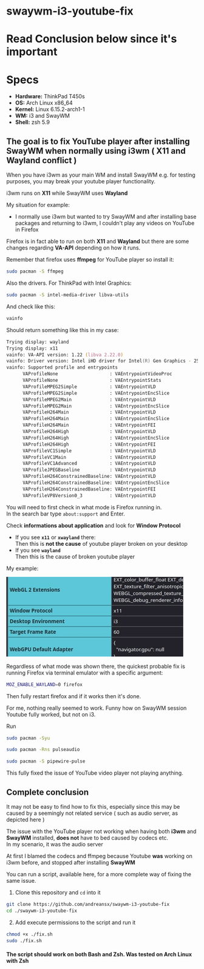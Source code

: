 # swaywm-i3-youtube-fix

# Read Conclusion below since it's important

# Specs
*  **Hardware:** ThinkPad T450s
*  **OS:** Arch Linux x86_64
*  **Kernel:** Linux 6.15.2-arch1-1
*  **WM:** i3 and SwayWM
*  **Shell:** zsh 5.9

## The goal is to fix YouTube player after installing SwayWM when normally using i3wm ( X11 and Wayland conflict )  
   
When you have i3wm as your main WM and install SwayWM e.g. for testing purposes, you may break your youtube player functionality.  

i3wm runs on **X11** while SwayWM uses **Wayland**

My situation for example:  
*  I normally use i3wm but wanted to try SwayWM and after installing base packages and returning to i3wm, I couldn't play any videos on YouTube in Firefox

Firefox is in fact able to run on both **X11** and **Wayland** but there are some changes regarding **VA-API** depending on how it runs.

Remember that firefox uses **ffmpeg** for YouTube player so install it:
```zsh
sudo pacman -S ffmpeg
```

Also the drivers. For ThinkPad with Intel Graphics:
```zsh
sudo pacman -S intel-media-driver libva-utils
```   
And check like this:
```zsh
vainfo
```
Should return something like this in my case:
```zsh
Trying display: wayland
Trying display: x11
vainfo: VA-API version: 1.22 (libva 2.22.0)
vainfo: Driver version: Intel iHD driver for Intel(R) Gen Graphics - 25.2.3 ()
vainfo: Supported profile and entrypoints
      VAProfileNone                   :	VAEntrypointVideoProc
      VAProfileNone                   :	VAEntrypointStats
      VAProfileMPEG2Simple            :	VAEntrypointVLD
      VAProfileMPEG2Simple            :	VAEntrypointEncSlice
      VAProfileMPEG2Main              :	VAEntrypointVLD
      VAProfileMPEG2Main              :	VAEntrypointEncSlice
      VAProfileH264Main               :	VAEntrypointVLD
      VAProfileH264Main               :	VAEntrypointEncSlice
      VAProfileH264Main               :	VAEntrypointFEI
      VAProfileH264High               :	VAEntrypointVLD
      VAProfileH264High               :	VAEntrypointEncSlice
      VAProfileH264High               :	VAEntrypointFEI
      VAProfileVC1Simple              :	VAEntrypointVLD
      VAProfileVC1Main                :	VAEntrypointVLD
      VAProfileVC1Advanced            :	VAEntrypointVLD
      VAProfileJPEGBaseline           :	VAEntrypointVLD
      VAProfileH264ConstrainedBaseline:	VAEntrypointVLD
      VAProfileH264ConstrainedBaseline:	VAEntrypointEncSlice
      VAProfileH264ConstrainedBaseline:	VAEntrypointFEI
      VAProfileVP8Version0_3          :	VAEntrypointVLD
```
You will need to first check in what mode is Firefox running in.  
In the search bar type `about:support` and Enter.  
  
Check **informations about application** and look for **Window Protocol**  
* If you see **`x11`** or **`xwayland`** there:  
  Then this is **not the cause** of youtube player broken on your desktop  
* If you see **`wayland`**  
  Then this is the cause of broken youtube player  

My example:

![screenshot](./IMG_3617.PNG)


Regardless of what mode was shown there, the quickest probable fix is running Firefox via terminal emulator with a specific argument:
```zsh
MOZ_ENABLE_WAYLAND=0 firefox
```

Then fully restart firefox and if it works then it's done.  

For me, nothing really seemed to work. Funny how on SwayWM session Youtube fully worked, but not on i3.  

Run
```zsh
sudo pacman -Syu
```
```zsh
sudo pacman -Rns pulseaudio
```
```zsh
sudo pacman -S pipewire-pulse
```

This fully fixed the issue of YouTube video player not playing anything. 

## Complete conclusion

It may not be easy to find how to fix this, especially since this may be caused by a seemingly not related service ( such as audio server, as depicted here )  

The issue with the YouTube player not working when having both **i3wm** and **SwayWM** installed, **does not** have to bed caused by codecs etc.  
In my scenario, it was the audio server  

At first I blamed the codecs and ffmpeg because Youtube **was** working on i3wm before, and stopped after installing **SwayWM**  

You can run a script, available here, for a more complete way of fixing the same issue.

1. Clone this repository and `cd` into it
```zsh
git clone https://github.com/andreansx/swaywm-i3-youtube-fix
cd ./swaywm-i3-youtube-fix
```
2. Add execute permissions to the script and run it
```zsh
chmod +x ./fix.sh
sudo ./fix.sh
```

#### The script should work on both **Bash** and **Zsh**. Was tested on Arch Linux with Zsh